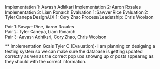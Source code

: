 Implementation 1: Aavash Adhikari
Implementation 2: Aaron Rosales
Implementation 3: Liam Ronarch
Evaluation 1: Sawyer Rice
Evaluation 2: Tyler Canepa
Design/UX 1: Cory Zhao
Process/Leadership: Chris Woolson


Pair 1: Sawyer Rice, Aaron Rosales <br>
Pair 2: Tyler Canepa, Liam Ronarch <br>
Pair 3: Aavash Adhikari, Cory Zhao, Chris Woolson <be>

** Implementation Goals
Tyler C (Evaluation)- I am planning on designing a testing system so we can make sure the database is getting updated correctly as well as the correct pop ups showing up or posts appearing as they should with the correct information. 

